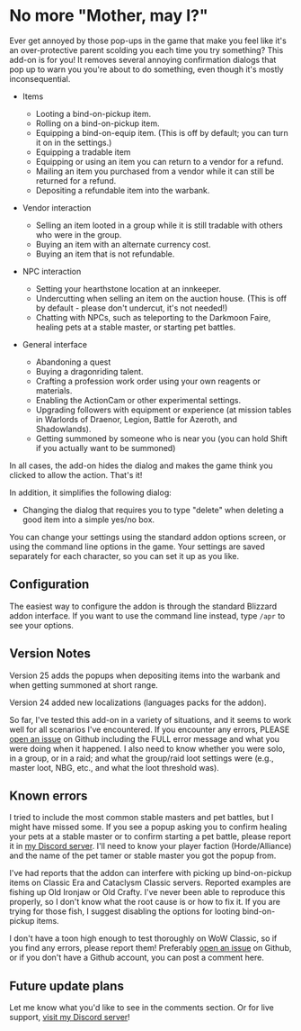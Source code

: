 # No more "Mother, may I?"
Ever get annoyed by those pop-ups in the game that make you feel like it's an over-protective parent scolding you each time you try something? This add-on is for you! It removes several annoying confirmation dialogs that pop up to warn you you're about to do something, even though it's mostly inconsequential.

- Items
	- Looting a bind-on-pickup item.
	- Rolling on a bind-on-pickup item.
	- Equipping a bind-on-equip item. (This is off by default; you can turn it on in the settings.)
	- Equipping a tradable item
	- Equipping or using an item you can return to a vendor for a refund.
	- Mailing an item you purchased from a vendor while it can still be returned for a refund.
	- Depositing a refundable item into the warbank.

- Vendor interaction
	- Selling an item looted in a group while it is still tradable with others who were in the group.
	- Buying an item with an alternate currency cost.
	- Buying an item that is not refundable.

- NPC interaction
	- Setting your hearthstone location at an innkeeper.
	- Undercutting when selling an item on the auction house. (This is off by default - please don't undercut, it's not needed!)
	- Chatting with NPCs, such as teleporting to the Darkmoon Faire, healing pets at a stable master, or starting pet battles.

- General interface 
	- Abandoning a quest
	- Buying a dragonriding talent.
	- Crafting a profession work order using your own reagents or materials.
	- Enabling the ActionCam or other experimental settings.
	- Upgrading followers with equipment or experience (at mission tables in Warlords of Draenor, Legion, Battle for Azeroth, and Shadowlands).
	- Getting summoned by someone who is near you (you can hold Shift if you actually want to be summoned)

In all cases, the add-on hides the dialog and makes the game think you clicked to allow the action. That's it!

In addition, it simplifies the following dialog:

- Changing the dialog that requires you to type "delete" when deleting a good item into a simple yes/no box.

You can change your settings using the standard addon options screen, or using the command line options in the game. Your settings are saved separately for each character, so you can set it up as you like.

## Configuration
The easiest way to configure the addon is through the standard Blizzard addon interface. If you want to use the command line instead, type `/apr` to see your options.

## Version Notes
Version 25 adds the popups when depositing items into the warbank and when getting summoned at short range.

Version 24 added new localizations (languages packs for the addon).

So far, I've tested this add-on in a variety of situations, and it seems to work well for all scenarios I've encountered. If you encounter any errors, PLEASE [open an issue](https://github.com/KyrosKrane/AnnoyingPopupRemover/issues) on Github including the FULL error message and what you were doing when it happened. I also need to know whether you were solo, in a group, or in a raid; and what the group/raid loot settings were (e.g., master loot, NBG, etc., and what the loot threshold was).

## Known errors
I tried to include the most common stable masters and pet battles, but I might have missed some. If you see a popup asking you to confirm healing your pets at a stable master or to confirm starting a pet battle, please report it in [my Discord server](https://discord.gg/YRBDrxQ). I'll need to know your player faction (Horde/Alliance) and the name of the pet tamer or stable master you got the popup from.

I've had reports that the addon can interfere with picking up bind-on-pickup items on Classic Era and Cataclysm Classic servers. Reported examples are fishing up Old Ironjaw or Old Crafty. I've never been able to reproduce this properly, so I don't know what the root cause is or how to fix it. If you are trying for those fish, I suggest disabling the options for looting bind-on-pickup items.

I don't have a toon high enough to test thoroughly on WoW Classic, so if you find any errors, please report them! Preferably [open an issue](https://github.com/KyrosKrane/AnnoyingPopupRemover/issues) on Github, or if you don't have a Github account, you can post a comment here.

## Future update plans
Let me know what you'd like to see in the comments section. Or for live support, [visit my Discord server](https://discord.gg/YRBDrxQ)!
